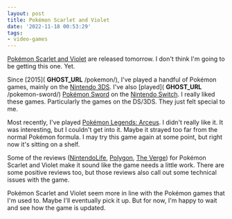```yaml
---
layout: post
title: Pokémon Scarlet and Violet
date: '2022-11-18 00:53:29'
tags:
- video-games
---
```


[Pokémon Scarlet and Violet](https://scarletviolet.pokemon.com/en-us/) are released tomorrow. I don't think I'm going to be getting this one. Yet.

Since [2015]( __GHOST_URL__ /pokemon/), I've played a handful of Pokémon games, mainly on the [Nintendo 3DS](https://en.wikipedia.org/wiki/Nintendo_3DS). I've also [played]( __GHOST_URL__ /pokemon-sword/) [Pokémon Sword](https://swordshield.pokemon.com/en-us/) on the [Nintendo Switch](https://www.nintendo.com/switch/). I really liked these games. Particularly the games on the DS/3DS. They just felt special to me.

Most recently, I've played [Pokémon Legends: Arceus](https://legends.pokemon.com/en-us/). I didn't really like it. It was interesting, but I couldn't get into it. Maybe it strayed too far from the normal Pokémon formula. I may try this game again at some point, but right now it's sitting on a shelf.

Some of the reviews ([NintendoLife](https://www.nintendolife.com/reviews/nintendo-switch/pokemon-scarlet-and-violet), [Polygon](https://www.polygon.com/reviews/23462736/pokemon-scarlet-and-violet-review-release-date-nintendo-switch), [The Verge](https://www.theverge.com/23462858/pokemon-violet-scarlet-review-nintendo-switch)) for Pokémon Scarlet and Violet make it sound like the game needs a little work. There are some positive reviews too, but those reviews also call out some technical issues with the game.

Pokémon Scarlet and Violet seem more in line with the Pokémon games that I'm used to. Maybe I'll eventually pick it up. But for now, I'm happy to wait and see how the game is updated.

